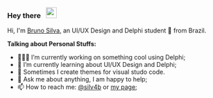 ### Hey there   <img src="https://media.giphy.com/media/hvRJCLFzcasrR4ia7z/giphy.gif" width="25px">

Hi, I'm [Bruno Silva](https://brunosilva.des.br/), an UI/UX Design and Delphi student 🚀 from Brazil.

**Talking about Personal Stuffs:**

- 👨🏽‍💻 I’m currently working on something cool using Delphi;
- 🌱 I’m currently learning about UI/UX Design and Delphi;
- 🎨 Sometimes I create themes for visual studo code.
- 💬 Ask me about anything, I am happy to help;
- 📫 How to reach me: [@silv4b](https://www.instagram.com/silv4b) or [my page](https://brunosilva.herokuapp.com/);
